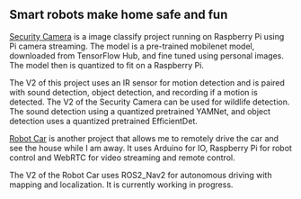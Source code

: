 ## Smart robots make home safe and fun

[Security Camera](./security_camera/README.md) is a image classify project running on Raspberry Pi using Pi camera streaming. The model is a pre-trained mobilenet model, downloaded from TensorFlow Hub, and fine tuned using personal images. The model then is quantized to fit on a Raspberry Pi. 

The V2 of this project uses an IR sensor for motion detection and is paired with sound detection, object detection, and recording if a motion is detected. The V2 of the Security Camera can be used for wildlife detection. The sound detection using a quantized pretrained YAMNet, and object detection uses a quantized pretrained EfficientDet.

[Robot Car](./robot_car/README.md) is another project that allows me to remotely drive the car and see the house while I am away. It uses Arduino for IO, Raspberry Pi for robot control and WebRTC for video streaming and remote control.

The V2 of the Robot Car uses ROS2_Nav2 for autonomous driving with mapping and localization. It is currently working in progress. 
